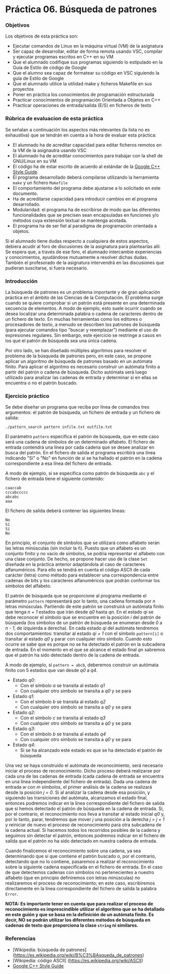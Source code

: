 # Práctica 06. Búsqueda de patrones

### Objetivos
Los objetivos de esta práctica son: 

* Ejecutar comandos de Linux en la máquina virtual (VM) de la asignatura
* Ser capaz de desarrollar, editar de forma remota usando VSC, compilar y ejecutar programas escritos en C++ en su VM
* Que el alumnado codifique sus programas siguiendo lo estipulado en la Guía de Estilo de código de Google
* Que el alumno sea capaz de formatear su código en VSC siguiendo la guia de Estilo de Google
* Que el alumnado utilice la utilidad make y ficheros Makefile en sus proyectos
* Poner en práctica los conocimientos de programación estructurada
* Practicar conocimientos de programación Orientada a Objetos en C++
* Practicar operaciones de entrada/salida (E/S) en ficheros de texto

### Rúbrica de evaluacion de esta práctica
Se señalan a continuación los aspectos más relevantes (la lista no es exhaustiva)
que se tendrán en cuenta a la hora de evaluar esta práctica:

* El alumnado ha de acreditar capacidad para editar ficheros remotos en la VM de la asignautra usando VSC
* El alumnado ha de acreditar conocimientos para trabajar con la shell de GNU/Linux en su VM
* El código ha de estar escrito de acuerdo al estándar de la [Google C++ Style Guide](https://google.github.io/styleguide/cppguide.html).
* El programa desarrollado deberá compilarse utilizando la herramienta `make` y un fichero `Makefile`
* El comportamiento del programa debe ajustarse a lo solicitado en este documento.
* Ha de acreditarse capacidad para introducir cambios en el programa desarrollado.
* Modularidad: el programa ha de escribirse de modo que las diferentes funcionalidades que se precisen sean encapsuladas en funciones y/o métodos cuya extensión textual se mantenga acotada.
* El programa ha de ser fiel al paradigma de programación orientada a objetos.

Si el alumnado tiene dudas respecto a cualquiera de estos aspectos, debiera acudir al
foro de discusiones de la asignatura para plantearlas allı́. 
Se espera que, a través de ese foro, el alumnado intercambie experiencias y conocimientos, ayudándose mutuamente
a resolver dichas dudas. 
También el profesorado de la asignatura intervendrá en las discusiones que pudieran suscitarse, si fuera necesario.
    
### Introducción
La búsqueda de patrones es un problema importante y de gran aplicación práctica en el ámbito de las Ciencias de la Computación. 
El problema surge cuando se quiere comprobar si un patrón está presente en una determinada secuencia de elementos. 
A modo de ejemplo, esto suele ocurrir cuando se desea localizar una determinada palabra o cadena de caracteres dentro de un fichero de texto. 
En muchas herramientas como los editores o procesadores de texto, a menudo se describen los patrones de búsqueda 
(para ejecutar comandos tipo "buscar y reemplazar") mediante el uso de expresiones regulares. 
Sin embargo, este ejercicio se restringe a casos en los que el patrón de búsqueda sea una única cadena. 

Por otro lado, se han diseñado múltiples algoritmos para resolver el problema de la búsqueda de patrones pero, en este caso, 
se propone aplicar un algoritmo de búsqueda de patrones basado en un autómata finito. 
Para aplicar el algoritmo es necesario construir un autómata finito a partir del patrón o cadena de búsqueda. 
Dicho autómata será luego utilizado para analizar las cadenas de entrada y determinar si en ellas se encuentra o no el patrón buscado.

### Ejercicio práctico

Se debe diseñar un programa que reciba por línea de comandos tres argumentos: el patrón de búsqueda, un fichero de entrada y un fichero de salida:

`./pattern_search pattern infile.txt outfile.txt`

El parámetro `pattern` especifica el patrón de búsqueda, que en este caso será una cadena de símbolos de un determinado alfabeto. 
El fichero de entrada contendrá una línea por cada cadena que se desee analizar en busca del patrón.
En el fichero de salida el programa escribirá una línea indicando "Sí" o "No" en función de si se ha hallado el patrón en la cadena 
correspondiente a esa línea del fichero de entrada. 
 
A modo de ejemplo, si se especifica como patrón de búsqueda `abc` y el fichero de entrada tiene el siguiente
contenido:

```
caaccab
cccabccccc
abcabc
aaa
```

El fichero de salida deberá contener las siguientes líneas:

```
No
Sí
Sí
No
```

En principio, el conjunto de símbolos que se utilizará como alfabeto serán las letras minúsculas (sin incluir la ñ). 
Puesto que un alfabeto es un conjunto finito y no vacío de símbolos, se podría representar el alfabeto con una clase conjunto. 
De hecho, se propone hacer uso de la clase `Set` diseñada en la práctica anterior adaptándola al caso de caracteres alfanuméricos. 
Para ello se tendrá en cuenta el código ASCII de cada carácter (letra) como método para establecer una correspondencia entre cadenas 
de bits y los caracteres alfanuméricos que podrán conformar los símbolos del alfabeto. 

El patrón de búsqueda que se proporcione al programa mediante el parámetro `pattern` representará por lo tanto, 
una cadena formada por *n* letras minúsculas. 
Partiendo de este patrón se construirá un autómata finito que tenga *n + 1* estados que irán desde *q0* hasta *qn*. 
En el estado *qi* se debe reconocer el símbolo que se encuentre en la posición *i* del patrón de búsqueda 
(los símbolos de un patrón de búsqueda se enumeran desde *0* a *n - 1*, de izquierda a derecha). 
En cada estado *qi* del autómata tendremos dos comportamientos: transitar al estado *qi + 1* con el símbolo `pattern[i]` o 
transitar al estado *q0* y parar con cualquier otro símbolo. 
Cuando esto ocurre se sabe que es porque no se ha detectado el patrón en la subcadena de entrada. 
En el momento en el que se alcance el estado final *qn* sabremos que el patrón ha sido detectado dentro de la cadena de entrada. 

A modo de ejemplo, si `pattern = abcb`, deberemos construir un autómata finito con 5 estados que van desde *q0* a *q4*. 
* Estado *q0*:  
  - Con el símbolo *a* se transita al estado *q1*
  - Con cualquier otro símbolo se transita a *q0* y se para
* Estado *q1*:  
   - Con el símbolo *b* se transita al estado *q2*
   - Con cualquier otro símbolo se transita a *q0* y se para
* Estado *q2*:  
   - Con el símbolo *c* se transita al estado *q3*
   - Con cualquier otro símbolo se transita a *q0* y se para
* Estado *q3*:  
   - Con el símbolo *b* se transita al estado *q4*
   - Con cualquier otro símbolo se transita a *q0* y se para
* Estado *q4*:  
   - Si se ha alcanzado este estado es que se ha detectado el patrón de búsqueda

Una vez se haya construido el autómata de reconocimiento, será necesario iniciar el proceso de reconocimiento. Dicho proceso deberá realizarse por cada una de las cadenas de entrada (cada cadena de entrada se encuentra en una línea independiente del fichero de entrada). Dada una cadena de entrada *w* con *m* símbolos, el primer análisis de la cadena se realizará desde la posición *j = 0*. Si al analizar la cadena desde esa posición, y siguiendo las transiciones del autómata, alcanzamos el estado final, entonces podremos indicar en la línea correspondiente del fichero de salida que sí hemos detectado el patrón de búsqueda en la cadena de entrada. Si, por el contrario, el reconocimiento nos lleva a transitar al estado inicial *q0* y, por lo tanto, parar, tendremos que mover *j* una posición a la derecha *j = j + 1* y reiniciar de nuevo el proceso de reconocimiento para otra subcadena de la cadena actual. Si hacemos todos los recorridos posibles de la cadena y seguimos sin detectar el patrón, entonces podremos indicar en el fichero de salida que el patrón no ha sido detectado en nuestra cadena de entrada.

Cuando finalicemos el reconocimiento sobre una cadena, ya sea determinando que sí que contiene el patrón buscado o, por el contrario, detectando que no lo contiene, pasaremos a realizar el reconocimiento sobre la siguiente cadena especificada en el fichero de entrada. En el caso de que detectemos cadenas con símbolos no pertenecientes a nuestro alfabeto (que en principio definiremos con letras minúsculas) no realizaremos el proceso de reconocimiento; en este caso, escribiremos directamente en la línea correspondiente del fichero de salida la palabra `Error`.

**NOTA: Es importante tener en cuenta que para realizar el proceso de reconocimiento es imprescindible utilizar el algoritmo que se ha detallado en este guión y que se basa en la definición de un autómata finito. Es decir, NO se podrán utilizar los diferentes métodos de búsqueda en cadenas de texto que proporciona la clase `string` ni similares.**
 
### Referencias
* [Wikipedia: búsqueda de patrones] (https://es.wikipedia.org/wiki/B%C3%BAsqueda_de_patrones)
* [Wikipedia: código ASCII] (https://es.wikipedia.org/wiki/ASCII)
* [Google C++ Style Guide](https://google.github.io/styleguide/cppguide.html)
